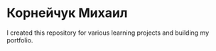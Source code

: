 # Корнейчук Михаил
I created this repository for various learning projects and building my portfolio.
